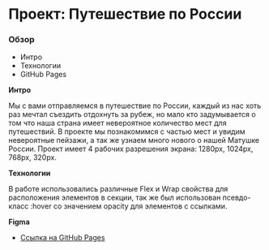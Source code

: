 # Проект: Путешествие по России

### Обзор
* Интро
* Технологии
* GitHub Pages

**Интро**

Мы с вами отправляемся в путешествие по России, каждый из нас хоть раз мечтал съездить отдохнуть за рубеж, но мало кто задумывается о том что наша страна имеет невероятное количество мест для путешествий.
В проекте мы познакомимся с частью мест и увидим невероятные пейзажи, а так же узнаем много нового о нашей Матушке России.
Проект имеет 4 рабочих разрешения экрана: 1280px, 1024px, 768px, 320px.

**Технологии**

В работе использовались различные Flex и Wrap свойства для расположения элементов в секции, так же был использован псевдо-класс :hover со значением opacity для элементов с cсылками.

**Figma**

* [Ссылка на GitHub Pages](https://hiakis.github.io/russian-travel/)